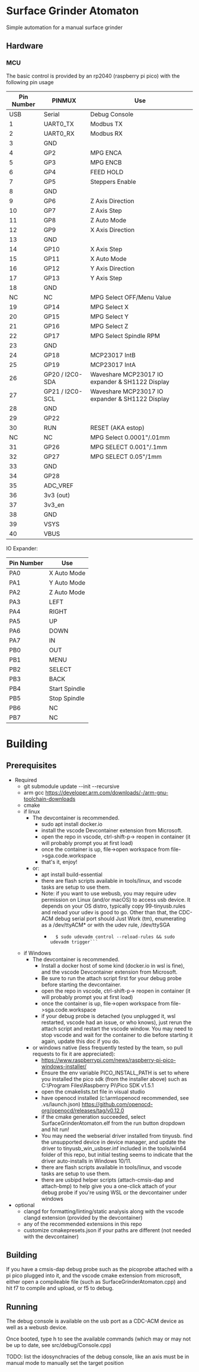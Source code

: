 # Surface Grinder Atomaton
Simple automation for a manual surface grinder

## Hardware
### MCU
The basic control is provided by an rp2040 (raspberry pi pico) with the following pin usage

| Pin Number | PINMUX | Use |
|------------|---|-----|
| USB        | Serial | Debug Console |
| 1          | UART0_TX  | Modbus TX |
| 2          | UART0_RX  | Modbus RX    |
| 3          | GND  |     |
| 4          | GP2  | MPG ENCA |
| 5          | GP3  | MPG ENCB |
| 6          | GP4  | FEED HOLD |
| 7          | GP5  | Steppers Enable |
| 8          | GND  |  |
| 9          | GP6  | Z Axis Direction |
| 10         | GP7  | Z Axis Step |
| 11         | GP8  | Z Auto Mode    |
| 12         | GP9  | X Axis Direction    |
| 13         | GND  |     |
| 14         | GP10  | X Axis Step    |
| 15         | GP11  | X Auto Mode    |
| 16         | GP12  | Y Axis Direction    |
| 17         | GP13  | Y Axis Step    |
| 18         | GND  |     |
| NC         | NC  | MPG Select OFF/Menu Value    |
| 19         | GP14  | MPG Select X |
| 20         | GP15  | MPG Select Y   |
| 21         | GP16  | MPG Select Z    |
| 22         | GP17  | MPG Select Spindle RPM    |
| 23         | GND  |    |
| 24         | GP18  | MCP23017 IntB    |
| 25         | GP19  | MCP23017 IntA    |
| 26         | GP20 / I2C0-SDA | Waveshare MCP23017 IO expander  & SH1122 Display |
| 27         | GP21 / I2C0-SCL  | Waveshare MCP23017 IO expander  & SH1122 Display |
| 28         | GND  |     |
| 29         | GP22  |     |
| 30         | RUN  | RESET (AKA estop)    |
| NC         | NC  | MPG Select 0.0001"/.01mm    |
| 31         | GP26  | MPG SELECT 0.001"/.1mm  |
| 32         | GP27  | MPG SELECT 0.05"/1mm |
| 33         | GND  |     |
| 34         | GP28  |     |
| 35         | ADC_VREF  |     |
| 36         | 3v3 (out)  |     |
| 37         | 3v3_en  |     |
| 38         | GND  |     |
| 39         | VSYS  |     |
| 40         | VBUS  |     |


IO Expander:

| Pin Number | Use |
|------------|---|
| PA0         | X Auto Mode  |
| PA1         | Y Auto Mode  |
| PA2         | Z Auto Mode  |
| PA3        | LEFT  |
| PA4          | RIGHT  |
| PA5          | UP  |
| PA6         | DOWN  |
| PA7          | IN  |
| PB0          | OUT  |
| PB1         | MENU  |
| PB2         | SELECT  |
| PB3         | BACK  |
| PB4         | Start Spindle  |
| PB5         | Stop Spindle  |
| PB6         | NC  |
| PB7         | NC  |

# Building
## Prerequisites
- Required
	- git submodule update --init --recursive
	- arm gcc https://developer.arm.com/downloads/-/arm-gnu-toolchain-downloads
	- cmake
	- if linux
		- The devcontainer is recommended.
			- sudo apt install docker.io
			- install the vscode Devcontainer extension from Microsoft.
			- open the repo in vscode, ctrl-shift-p-> reopen in container (it will probably prompt you at first load)
			- once the container is up, file->open workspace from file->sga.code.workspace
			- that's it, enjoy!
		- or:
			- apt install build-essential
			- there are flash scripts available in tools/linux, and vscode tasks are setup to use them.
			- Note: if you want to use webusb, you may require udev permission on Linux (and/or macOS) to access usb device. It depends on your OS distro, typically copy 99-tinyusb.rules and reload your udev is good to go. Other than that, the CDC-ACM debug serial port should Just Work (tm), enumerating as a /dev/ttyACM* or with the udev rule, /dev/ttySGA
				- ```$ cp 99-tinyusb.rules /etc/udev/rules.d/
					$ sudo udevadm control --reload-rules && sudo udevadm trigger```
	- if Windows
		- The devcontainer is recommended. 
			- Install a docker host of some kind (docker.io in wsl is fine), and the vscode Devcontainer extension from Microsoft. 
			- Be sure to run the attach script first for your debug probe before starting the devcontainer.
			- open the repo in vscode, ctrl-shift-p-> reopen in container (it will probably prompt you at first load)
			- once the container is up, file->open workspace from file->sga.code.workspace  
			- if your debug probe is detached (you unplugged it, wsl restarted, vscode had an issue, or who knows), just rerun the attach script and restart the vscode window. You may need to stop vscode and wait for the container to die before starting it again, update this doc if you do.
		- or windows native (less frequently tested by the team, so pull requests to fix it are appreciated):
			- https://www.raspberrypi.com/news/raspberry-pi-pico-windows-installer/
			- Ensure the env variable PICO_INSTALL_PATH is set to where you installed the pico sdk (from the installer above) such as C:\Program Files\Raspberry Pi\Pico SDK v1.5.1
			- open the cmakelists.txt file in visual studio
			- have openocd installed (c:\arm\openocd recommended, see .vs/launch.json) https://github.com/openocd-org/openocd/releases/tag/v0.12.0
			- if the cmake generation succeeded, select SurfaceGrinderAtomaton.elf from the run button dropdown and hit run!
			- You may need the webserial driver installed from tinyusb. find the unsupported device in device manager, and update the driver to tinyusb_win_usbser.inf included in the tools/win64 folder of this repo, but initial testing seems to indicate that the driver auto-installs in Windows 10/11.
			- there are flash scripts available in tools/linux, and vscode tasks are setup to use them.
			- there are usbipd helper scripts (attach-cmsis-dap and attach-bmp) to help give you a one-click attach of your debug probe if you're using WSL or the devcontainer under windows
- optional
	- clangd for formatting/linting/static analysis along with the vscode clangd extension (provided by the devcontainer)
	- any of the recommended extensions in this repo
	- customize cmakepresets.json if your paths are different (not needed with the devcontainer)
	
## Building
If you have a cmsis-dap debug probe such as the picoprobe attached with a pi pico plugged into it, and the vscode cmake extension from microsoft, either open a compileable file (such as SurfaceGrinderAtomaton.cpp) and hit f7 to compile and upload, or f5 to debug.

## Running
The debug console is available on the usb port as a CDC-ACM device as well as a webusb device.

Once booted, type h to see the available commands (which may or may not be up to date, see src/debug/Console.cpp)

TODO: list the idosynchracies of the debug console, like an axis must be in manual mode to manually set the target position